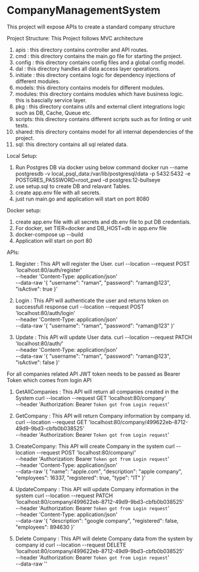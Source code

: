 # CompanyManagementSystem
This project will expose APIs to create a standard company structure

Project Structure:
This Project follows MVC architecture
1. apis : this directory contains controller and API routes.
2. cmd : this directory contains the main.go file for starting the project.
3. config : this directory contains config files and a global config model.
4. dal : this directory handles all data access layer operations.
5. initiate : this directory contains logic for dependency injections of different modules.
6. models: this directory contains models for different modules.
7. modules: this directory contains modules which have business logic. this is bascially service layer.
8. pkg : this directory contains utils and external client integrations logic such as DB, Cache, Queue etc.
9. scripts: this directory contains different scripts such as for linting or unit tests.
10. shared: this directory contains model for all internal dependencies of the project.
11. sql: this directory contains all sql related data.

Local Setup:
1. Run Postgres DB via docker using below command
docker run --name postgresdb -v local_psql_data:/var/lib/postgresql/data -p 5432:5432 -e POSTGRES_PASSWORD=root_pwd -d postgres:12-bullseye
2. use setup.sql to create DB and relavant Tables.
3. create app.env file with all secrets.
4. just run main.go and application will start on port 8080

Docker setup:
1. create app.env file with all secrets and db.env file to put DB credentials.
2. For docker, set TIER=docker and DB_HOST=db in app.env file
3. docker-compose up --build
4. Application will start on port 80

APIs:
1. Register : This API will register the User.
curl --location --request POST 'localhost:80/auth/register' \
--header 'Content-Type: application/json' \
--data-raw '{
    "username": "raman",
    "password": "raman@123",
    "isActive": true
}'

2. Login : This API will authenticate the user and returns token on successfull response
curl --location --request POST 'localhost:80/auth/login' \
--header 'Content-Type: application/json' \
--data-raw '{
    "username": "raman",
    "password": "raman@123"
}'

3. Update : This API will update User data.
curl --location --request PATCH 'localhost:80/auth/' \
--header 'Content-Type: application/json' \
--data-raw '{
    "username": "raman",
    "password": "raman@123",
    "isActive": false
}'

For all companies related API JWT token needs to be passed as Bearer Token which comes from login API

1. GetAllCompanies : This API will return all companies created in the System
curl --location --request GET 'localhost:80/company' \
--header 'Authorization: Bearer `Token got from Login request`'

2. GetCompany : This API will return Company information by company id.
curl --location --request GET 'localhost:80/company/499622eb-8712-49d9-9bd3-cbfb0b038525' \
--header 'Authorization: Bearer `Token got from Login request`'

3. CreateCompany: This API will create Company in the system
curl --location --request POST 'localhost:80/company/' \
--header 'Authorization: Bearer `Token got from Login request`' \
--header 'Content-Type: application/json' \
--data-raw '{
    "name": "apple.com",
    "description": "apple company",
    "employees": 16337,
    "registered": true,
    "type": "IT"
}'

4. UpdateCompany : This API will update Company information in the system
curl --location --request PATCH 'localhost:80/company/499622eb-8712-49d9-9bd3-cbfb0b038525' \
--header 'Authorization: Bearer `Token got from Login request`' \
--header 'Content-Type: application/json' \
--data-raw '{
    "description": "google company",
    "registered": false,
    "employees": 894630
}'

5. Delete Company : This API will delete Company data from the system by company id
curl --location --request DELETE 'localhost:80/company/499622eb-8712-49d9-9bd3-cbfb0b038525' \
--header 'Authorization: Bearer `Token got from Login request`' \
--data-raw ''
